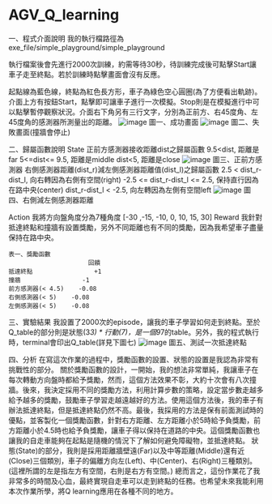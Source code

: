 # AGV_Q_learning

一、程式介面說明
我的執行檔路徑為exe_file/simple_playground/simple_playground

執行檔案後會先進行2000次訓練，約需等待30秒，待訓練完成後可點擊Start讓車子走至終點。若於訓練時點擊畫面會沒有反應。

起點線為藍色線，終點為紅色長方形，車子為綠色空心圓圈(為了方便看出軌跡)。介面上方有按鈕Start，點擊即可讓車子進行一次模擬。Stop則是在模擬進行中可以點擊暫停觀察狀況。介面右下角另有三行文字，分別為正前方、右45度角、左45度角的感測器所測量出的距離。
![image](https://github.com/JackyYang27/AGV_Q_learning/assets/134624274/2b400a80-77de-4c59-a696-b64c8ab5bb3a)
圖一、成功畫面
![image](https://github.com/JackyYang27/AGV_Q_learning/assets/134624274/a49016e2-e268-4a23-9e6b-c3670b9308ff)
圖二、失敗畫面(撞牆會停止)

二、歸屬函數說明
State
	正前方感測器接收距離dist之歸屬函數
  9.5<dist,      距離是far
  5<=dist<= 9.5, 距離是middle
  dist<5, 	     距離是close
![image](https://github.com/JackyYang27/AGV_Q_learning/assets/134624274/1f575c4a-220c-4393-ac2d-df602bcc5420)
圖三、正前方感測器
	右側感測器距離(dist_r)減左側感測器距離值(dist_l)之歸屬函數
2.5 < dist_r-dist_l,             向右轉因為右側有空間(right)
-2.5 <= dist_r-dist_l <= 2.5,    保持直行因為在路中央(center)
dist_r-dist_l < -2.5,            向左轉因為左側有空間left
![image](https://github.com/JackyYang27/AGV_Q_learning/assets/134624274/1abc3217-3cd5-4d06-9fdd-a07e6e74aebb)
圖四、右側減左側感測器距離
	
Action
		我將方向盤角度分為7種角度
		[-30 ,-15, -10, 0, 10, 15, 30]
Reward
    我針對抵達終點和撞牆有設置獎勵，另外不同距離也有不同的獎勵，因為我希望車子盡量保持在路中央。

    表一、獎勵函數
    	                  回饋
    抵達終點	             +1
    撞牆	               -1
    前方感測器(< 4.5)	-0.08
    右側感測器(< 5)	  -0.08
    左側感測器(< 5)	  -0.08

三、實驗結果
	我設置了2000次的episode，讓我的車子學習如何走到終點。至於Q_table的部分則是狀態(3*3) * 行動(7)，是一個9*7的table。另外，我的程式執行時，terminal會印出Q_table(詳見下圖七)
![image](https://github.com/JackyYang27/AGV_Q_learning/assets/134624274/2b6e99af-32b3-41c0-b772-25395db3d5b9)
圖五、測試一次抵達終點

四、分析
	在寫這次作業的過程中，獎勵函數的設置、狀態的設置是我認為非常有挑戰性的部分。
關於獎勵函數的設計，一開始，我的想法非常單純，我讓車子在每次轉動方向盤時都給予獎勵，然而，這個方法效果不彰，大約十次會有八次撞牆。後來，我決定採用不同的獎勵方法，利用計算步數的策略，設定當步數走越多給予越多的獎勵，鼓勵車子學習走越遠越好的方法。使用這個方法後，我的車子有辦法抵達終點，但是抵達終點仍然不高。最後，我採用的方法是保有前面測試時的優點，並客製化一個獎勵函數，針對右方距離、左方距離小於5時給予負獎勵，前方距離小於4.5時也給予負獎勵，讓車子得以保持在道路的中央。這個獎勵函數也讓我的自走車能夠在起點是隨機的情況下了解如何避免障礙物，並抵達終點。
	狀態(State)的部分，我則是採用距離牆壁遠(Far)以及中等距離(Middle)還有近(Close)三個類別，車子的偏離方向左(Left)、中(Center)、右(Right)三種類別。(這裡所謂的左是指左方有空間，右則是右方有空間。)
	總而言之，這份作業花了我非常多的時間及心血，最終實現自走車可以走到終點的任務。也希望未來我能利用本次作業所學，將Q learning應用在各種不同的地方。

